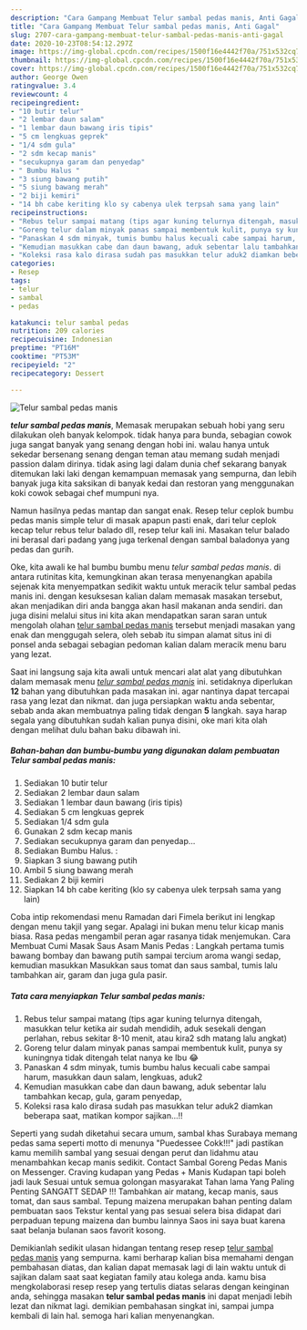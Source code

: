 ```yaml
---
description: "Cara Gampang Membuat Telur sambal pedas manis, Anti Gagal"
title: "Cara Gampang Membuat Telur sambal pedas manis, Anti Gagal"
slug: 2707-cara-gampang-membuat-telur-sambal-pedas-manis-anti-gagal
date: 2020-10-23T08:54:12.297Z
image: https://img-global.cpcdn.com/recipes/1500f16e4442f70a/751x532cq70/telur-sambal-pedas-manis-foto-resep-utama.jpg
thumbnail: https://img-global.cpcdn.com/recipes/1500f16e4442f70a/751x532cq70/telur-sambal-pedas-manis-foto-resep-utama.jpg
cover: https://img-global.cpcdn.com/recipes/1500f16e4442f70a/751x532cq70/telur-sambal-pedas-manis-foto-resep-utama.jpg
author: George Owen
ratingvalue: 3.4
reviewcount: 4
recipeingredient:
- "10 butir telur"
- "2 lembar daun salam"
- "1 lembar daun bawang iris tipis"
- "5 cm lengkuas geprek"
- "1/4 sdm gula"
- "2 sdm kecap manis"
- "secukupnya garam dan penyedap"
- " Bumbu Halus "
- "3 siung bawang putih"
- "5 siung bawang merah"
- "2 biji kemiri"
- "14 bh cabe keriting klo sy cabenya ulek terpsah sama yang lain"
recipeinstructions:
- "Rebus telur sampai matang (tips agar kuning telurnya ditengah, masukkan telur ketika air sudah mendidih, aduk sesekali dengan perlahan, rebus sekitar 8-10 menit, atau kira2 sdh matang lalu angkat)"
- "Goreng telur dalam minyak panas sampai membentuk kulit, punya sy kuningnya tidak ditengah telat nanya ke Ibu 😂"
- "Panaskan 4 sdm minyak, tumis bumbu halus kecuali cabe sampai harum, masukkan daun salam, lengkuas, aduk2"
- "Kemudian masukkan cabe dan daun bawang, aduk sebentar lalu tambahkan kecap, gula, garam penyedap,"
- "Koleksi rasa kalo dirasa sudah pas masukkan telur aduk2 diamkan beberapa saat, matikan kompor sajikan...!!"
categories:
- Resep
tags:
- telur
- sambal
- pedas

katakunci: telur sambal pedas 
nutrition: 209 calories
recipecuisine: Indonesian
preptime: "PT16M"
cooktime: "PT53M"
recipeyield: "2"
recipecategory: Dessert

---
```



![Telur sambal pedas manis](https://img-global.cpcdn.com/recipes/1500f16e4442f70a/751x532cq70/telur-sambal-pedas-manis-foto-resep-utama.jpg)

<b><i>telur sambal pedas manis</i></b>, Memasak merupakan sebuah hobi yang seru dilakukan oleh banyak kelompok. tidak hanya para bunda, sebagian cowok juga sangat banyak yang senang dengan hobi ini. walau hanya untuk sekedar bersenang senang dengan teman atau memang sudah menjadi passion dalam dirinya. tidak asing lagi dalam dunia chef sekarang banyak ditemukan laki laki dengan kemampuan memasak yang sempurna, dan lebih banyak juga kita saksikan di banyak kedai dan restoran yang menggunakan koki cowok sebagai chef mumpuni nya.

Namun hasilnya pedas mantap dan sangat enak. Resep telur ceplok bumbu pedas manis simple telur di masak apapun pasti enak, dari telur ceplok kecap telur rebus telur balado dll, resep telur kali ini. Masakan telur balado ini berasal dari padang yang juga terkenal dengan sambal baladonya yang pedas dan gurih.

Oke, kita awali ke hal bumbu bumbu menu <i>telur sambal pedas manis</i>. di antara rutinitas kita, kemungkinan akan terasa menyenangkan apabila sejenak kita menyempatkan sedikit waktu untuk meracik telur sambal pedas manis ini. dengan kesuksesan kalian dalam memasak masakan tersebut, akan menjadikan diri anda bangga akan hasil makanan anda sendiri. dan juga disini melalui situs ini kita akan mendapatkan saran saran untuk mengolah olahan <u>telur sambal pedas manis</u> tersebut menjadi masakan yang enak dan menggugah selera, oleh sebab itu simpan alamat situs ini di ponsel anda sebagai sebagian pedoman kalian dalam meracik menu baru yang lezat.


Saat ini langsung saja kita awali untuk mencari alat alat yang dibutuhkan dalam memasak menu <u><i>telur sambal pedas manis</i></u> ini. setidaknya diperlukan <b>12</b> bahan yang dibutuhkan pada masakan ini. agar nantinya dapat tercapai rasa yang lezat dan nikmat. dan juga persiapkan waktu anda sebentar, sebab anda akan membuatnya paling tidak dengan <b>5</b> langkah. saya harap segala yang dibutuhkan sudah kalian punya disini, oke mari kita olah dengan melihat dulu bahan baku dibawah ini.

<!--inarticleads1-->

##### Bahan-bahan dan bumbu-bumbu yang digunakan dalam pembuatan Telur sambal pedas manis:

1. Sediakan 10 butir telur
1. Sediakan 2 lembar daun salam
1. Sediakan 1 lembar daun bawang (iris tipis)
1. Sediakan 5 cm lengkuas geprek
1. Sediakan 1/4 sdm gula
1. Gunakan 2 sdm kecap manis
1. Sediakan secukupnya garam dan penyedap...
1. Sediakan  Bumbu Halus. :
1. Siapkan 3 siung bawang putih
1. Ambil 5 siung bawang merah
1. Sediakan 2 biji kemiri
1. Siapkan 14 bh cabe keriting (klo sy cabenya ulek terpsah sama yang lain)


Coba intip rekomendasi menu Ramadan dari Fimela berikut ini lengkap dengan menu takjil yang segar. Apalagi ini bukan menu telur kicap manis biasa. Rasa pedas mengambil peran agar rasanya tidak menjemukan. Cara Membuat Cumi Masak Saus Asam Manis Pedas : Langkah pertama tumis bawang bombay dan bawang putih sampai tercium aroma wangi sedap, kemudian masukkan Masukkan saus tomat dan saus sambal, tumis lalu tambahkan air, garam dan juga gula pasir. 

<!--inarticleads2-->

##### Tata cara menyiapkan Telur sambal pedas manis:

1. Rebus telur sampai matang (tips agar kuning telurnya ditengah, masukkan telur ketika air sudah mendidih, aduk sesekali dengan perlahan, rebus sekitar 8-10 menit, atau kira2 sdh matang lalu angkat)
1. Goreng telur dalam minyak panas sampai membentuk kulit, punya sy kuningnya tidak ditengah telat nanya ke Ibu 😂
1. Panaskan 4 sdm minyak, tumis bumbu halus kecuali cabe sampai harum, masukkan daun salam, lengkuas, aduk2
1. Kemudian masukkan cabe dan daun bawang, aduk sebentar lalu tambahkan kecap, gula, garam penyedap,
1. Koleksi rasa kalo dirasa sudah pas masukkan telur aduk2 diamkan beberapa saat, matikan kompor sajikan...!!


Seperti yang sudah diketahui secara umum, sambal khas Surabaya memang pedas sama seperti motto di menunya &#34;Puedessee Cokk!!!&#34; jadi pastikan kamu memilih sambal yang sesuai dengan perut dan lidahmu atau menambahkan kecap manis sedikit. Contact Sambal Goreng Pedas Manis on Messenger. Craving kudapan yang Pedas + Manis Kudapan tapi boleh jadi lauk Sesuai untuk semua golongan masyarakat Tahan lama Yang Paling Penting SANGATT SEDAP !!! Tambahkan air matang, kecap manis, saus tomat, dan saus sambal. Tepung maizena merupakan bahan penting dalam pembuatan saos Tekstur kental yang pas sesuai selera bisa didapat dari perpaduan tepung maizena dan bumbu lainnya Saos ini saya buat karena saat belanja bulanan saos favorit kosong. 

Demikianlah sedikit ulasan hidangan tentang resep resep <u>telur sambal pedas manis</u> yang sempurna. kami berharap kalian bisa memahami dengan pembahasan diatas, dan kalian dapat memasak lagi di lain waktu untuk di sajikan dalam saat saat kegiatan family atau kolega anda. kamu bisa mengkolaborasi resep resep yang tertulis diatas selaras dengan keinginan anda, sehingga masakan <b>telur sambal pedas manis</b> ini dapat menjadi lebih lezat dan nikmat lagi. demikian pembahasan singkat ini, sampai jumpa kembali di lain hal. semoga hari kalian menyenangkan.
